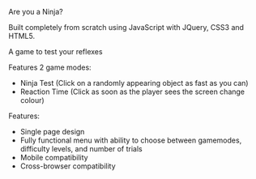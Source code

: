 Are you a Ninja?

Built completely from scratch using JavaScript with JQuery, CSS3 and HTML5.

A game to test your reflexes

Features 2 game modes:
- Ninja Test (Click on a randomly appearing object as fast as you can)
- Reaction Time (Click as soon as the player sees the screen change colour)

Features:

- Single page design
- Fully functional menu with ability to choose between gamemodes, difficulty levels, and number of trials
- Mobile compatibility
- Cross-browser compatibility
